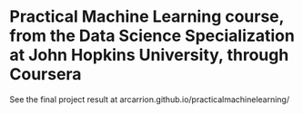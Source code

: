 # Practical Machine Learning course, from the Data Science Specialization at John Hopkins University, through Coursera

See the final project result at arcarrion.github.io/practicalmachinelearning/
